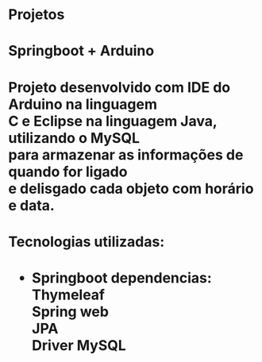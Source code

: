 # Projetos

<h1>Springboot + Arduino<h1>
Projeto desenvolvido com IDE do Arduino na linguagem<br>
C e Eclipse na linguagem Java, utilizando o MySQL<br>
para armazenar as informações de quando for ligado<br>
e delisgado cada objeto com horário e data.<br>

<h1>Tecnologias utilizadas:<h1>

- Springboot dependencias:
Thymeleaf<br>
Spring web<br>
JPA <br>
Driver MySQL<br>
